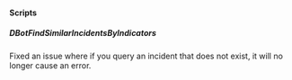 
#### Scripts
##### DBotFindSimilarIncidentsByIndicators
Fixed an issue where if you query an incident that does not exist, it will no longer cause an error.

